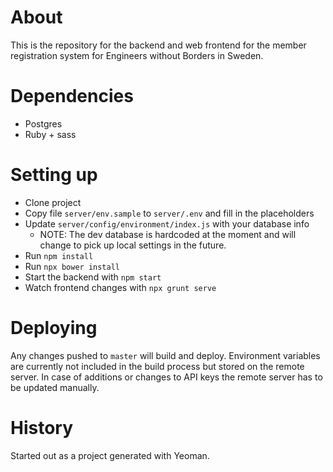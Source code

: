 # About
This is the repository for the backend and web frontend for the member registration system for Engineers without Borders in Sweden.

# Dependencies
* Postgres
* Ruby + sass

# Setting up
* Clone project
* Copy file `server/env.sample` to `server/.env` and fill in the placeholders
* Update `server/config/environment/index.js` with your database info
    * NOTE: The dev database is hardcoded at the moment and will change to pick up local settings in the future.
* Run `npm install`
* Run `npx bower install`
* Start the backend with `npm start`
* Watch frontend changes with `npx grunt serve`

# Deploying
Any changes pushed to `master` will build and deploy. Environment variables are currently not included in the build process but stored on the remote server. In case of additions or changes to API keys the remote server has to be updated manually.

# History
Started out as a project generated with Yeoman.

